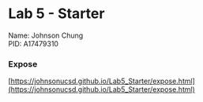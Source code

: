 # Lab 5 - Starter
Name: Johnson Chung  
PID: A17479310

### Expose
[https://johnsonucsd.github.io/Lab5_Starter/expose.html](https://johnsonucsd.github.io/Lab5_Starter/expose.html)
